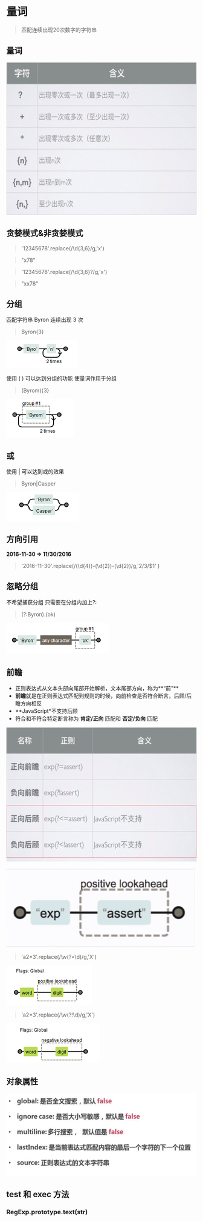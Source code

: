 # 量词

> 匹配连续出现20次数字的字符串

## 量词
![](img/2016-11-30_222327.jpg)

## 贪婪模式&非贪婪模式

> '12345678'.replace(/\d{3,6}/g,'x')

> "x78"

> '12345678'.replace(/\d{3,6}?/g,'x')

> "xx78"


## 分组
匹配字符串 Byron 连续出现 3 次
> Byron{3}

![](img/2016-11-30_223704.jpg)


使用 ( ) 可以达到分组的功能 使量词作用于分组
> (Byrom){3}

![](img/2016-11-30_223906.jpg)

## 或
使用 | 可以达到或的效果

> Byron|Casper

![](img/2016-11-30_224148.jpg)


## 方向引用

**2016-11-30 => 11/30/2016**

> '2016-11-30'.replace(/(\d{4})-(\d{2})-(\d{2})/g,'$2/$3/$1' )


## 忽略分组

不希望捕获分组 只需要在分组内加上?:

> (?:Byron).(ok)

![](img/2016-11-30_225157.jpg)

## 前瞻

 * 正则表达式从文本头部向尾部开始解析，文本尾部方向，称为**“前”**
 * **前瞻**就是在正则表达式匹配到规则的时候，向前检查是否符合断言，后顾/后瞻方向相反
 * **JavaScript*不支持后顾
 * 符合和不符合特定断言称为 **肯定/正向** 匹配和 **否定/负向** 匹配

![](img/2016-11-30_230033.jpg)

![](img/2016-11-30_230108.jpg)

> 'a2*3'.replace(/\w(?=\d)/g,'X')

![](img/2016-11-30_230553.jpg)

> 'a2*3'.replace(/\w(?!\d)/g,'X')

![](img/2016-11-30_230747.jpg)

## 对象属性

![](img/2016-11-30_231021.jpg)


## test 和 exec 方法

### RegExp.prototype.text(str)
